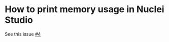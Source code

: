 # How to print memory usage in Nuclei Studio

See this issue [#4](https://github.com/Nuclei-Software/nuclei-studio/issues/4)
